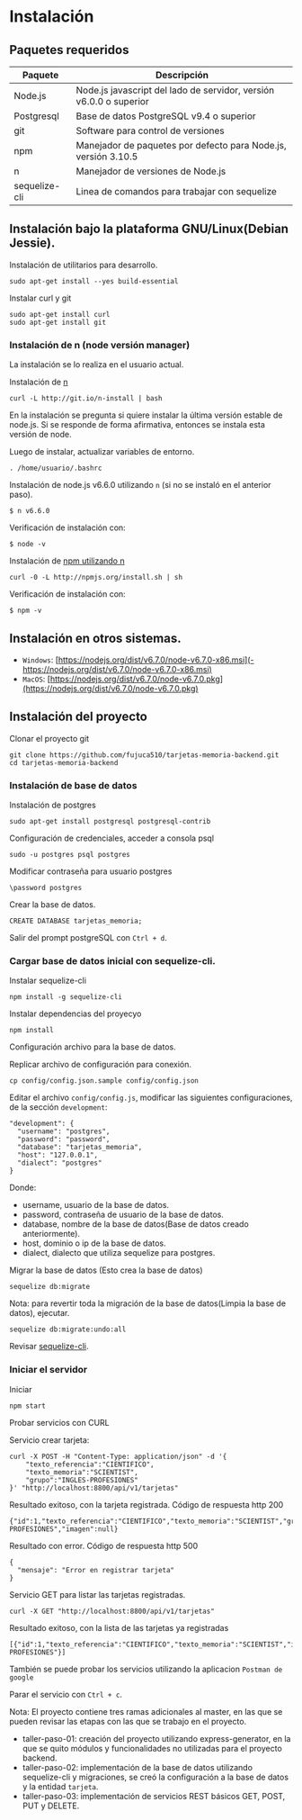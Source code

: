 # Instalación

## Paquetes requeridos

| Paquete | Descripción |
| ---------- | ---------- |
| Node.js  | Node.js javascript del lado de servidor, versión v6.0.0 o superior |
| Postgresql | Base de datos PostgreSQL v9.4 o superior |
| git | Software para control de versiones |
| npm | Manejador de paquetes por defecto para Node.js, versión 3.10.5 |
| n | Manejador de versiones de Node.js |
| sequelize-cli | Linea de comandos para trabajar con sequelize |

## Instalación bajo la plataforma GNU/Linux(Debian Jessie).

Instalación de utilitarios para desarrollo.
```
sudo apt-get install --yes build-essential
```

Instalar curl y git
```
sudo apt-get install curl
sudo apt-get install git
```

### Instalación de n (node versión manager)
La instalación se lo realiza en el usuario actual.

Instalación de [n](https://github.com/tj/n)

```
curl -L http://git.io/n-install | bash
```
En la instalación se pregunta si quiere instalar la última versión estable de node.js.
Si se responde de forma afirmativa, entonces se instala esta versión de node.

Luego de instalar, actualizar variables de entorno.
```
. /home/usuario/.bashrc
```

Instalación de node.js v6.6.0 utilizando `n` (si no se instaló en el anterior paso).

```
$ n v6.6.0
```

Verificación de instalación con:

```
$ node -v
```

Instalación de [npm utilizando n](https://github.com/tj/n#working-with-npm)

```
curl -0 -L http://npmjs.org/install.sh | sh
```

Verificación de instalación con:

```
$ npm -v
```

## Instalación en otros sistemas.
* `Windows`: [https://nodejs.org/dist/v6.7.0/node-v6.7.0-x86.msi](-https://nodejs.org/dist/v6.7.0/node-v6.7.0-x86.msi)
* `MacOS`: [https://nodejs.org/dist/v6.7.0/node-v6.7.0.pkg](https://nodejs.org/dist/v6.7.0/node-v6.7.0.pkg)

## Instalación del proyecto

Clonar el proyecto git

```
git clone https://github.com/fujuca510/tarjetas-memoria-backend.git
cd tarjetas-memoria-backend
```

### Instalación de base de datos

Instalación de postgres

```
sudo apt-get install postgresql postgresql-contrib
```

Configuración de credenciales, acceder a consola psql

```
sudo -u postgres psql postgres
```

Modificar contraseña para usuario postgres

```
\password postgres
```

Crear la base de datos.

```
CREATE DATABASE tarjetas_memoria;
```

Salir del prompt postgreSQL con `Ctrl + d`.

### Cargar base de datos inicial con sequelize-cli.

Instalar sequelize-cli
```
npm install -g sequelize-cli
```

Instalar dependencias del proyecyo
```
npm install
```

Configuración archivo para la base de datos.

Replicar archivo de configuración para conexión.
```
cp config/config.json.sample config/config.json
```

Editar el archivo `config/config.js`, modificar las siguientes configuraciones, de la sección `development`:

```
"development": {
  "username": "postgres",
  "password": "password",
  "database": "tarjetas_memoria",
  "host": "127.0.0.1",
  "dialect": "postgres"
}
```

Donde:

* username, usuario de la base de datos.
* password, contraseña de usuario de la base de datos.
* database, nombre de la base de datos(Base de datos creado anteriormente).
* host, dominio o ip de la base de datos.
* dialect, dialecto que utiliza sequelize para postgres.

Migrar la base de datos (Esto crea la base de datos)
```
sequelize db:migrate
```

Nota: para revertir toda la migración de la base de datos(Limpia la base de datos), ejecutar.
```
sequelize db:migrate:undo:all
```

Revisar [sequelize-cli](https://github.com/sequelize/cli).

### Iniciar el servidor

Iniciar
```
npm start
```

Probar servicios con CURL

Servicio crear tarjeta:

```
curl -X POST -H "Content-Type: application/json" -d '{
	"texto_referencia":"CIENTIFICO",
	"texto_memoria":"SCIENTIST",
	"grupo":"INGLES-PROFESIONES"
}' "http://localhost:8800/api/v1/tarjetas"
```

Resultado exitoso, con la tarjeta registrada.
Código de respuesta http 200
```
{"id":1,"texto_referencia":"CIENTIFICO","texto_memoria":"SCIENTIST","grupo":"INGLES-PROFESIONES","imagen":null}
```

Resultado con error.
Código de respuesta http 500
```
{
  "mensaje": "Error en registrar tarjeta"
}
```
Servicio GET para listar las tarjetas registradas.
```
curl -X GET "http://localhost:8800/api/v1/tarjetas"
```

Resultado exitoso, con la lista de las tarjetas ya registradas
```
[{"id":1,"texto_referencia":"CIENTIFICO","texto_memoria":"SCIENTIST","imagen":null,"grupo":"INGLES-PROFESIONES"}]
```

También se puede probar los servicios utilizando la aplicacion `Postman de google`

Parar el servicio con `Ctrl + c`.

Nota: El proyecto contiene tres ramas adicionales al master, en las que se pueden revisar las etapas con las que se trabajo en el proyecto.

* taller-paso-01: creación del proyecto utilizando express-generator, en la que se quito módulos y funcionalidades no utilizadas para el proyecto backend.
* taller-paso-02: implementación de la base de datos utilizando sequelize-cli y migraciones, se creó la configuración a la base de datos y la entidad `tarjeta`.
* taller-paso-03: implementación de servicios REST básicos GET, POST, PUT y DELETE.

